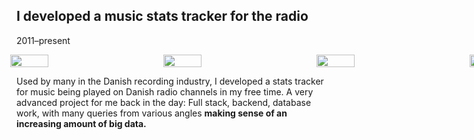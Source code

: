 ## I developed a music stats tracker for the radio

<p class="meta">2011–present</p>

<style> #p3t-grid-thingy img { flex: 0 0 25%; width: 25%; }</style>

<div id="p3t-grid-thingy" style="display: flex; width: 61.25rem; margin: 0 -12.625rem 0 -.625rem">
	<img src="{{ '/assets/p3t/0.png' | url }}" alt="" />
	<img src="{{ '/assets/p3t/1.png' | url }}" alt="" />
	<img src="{{ '/assets/p3t/2.png' | url }}" alt="" />
	<img src="{{ '/assets/p3t/3.png' | url }}" alt="" />
</div>

Used by many in the Danish recording industry, I developed a stats tracker for music being played on Danish radio channels in my free time. A very advanced project for me back in the day: Full stack, backend, database work, with many queries from various angles **making sense of an increasing amount of big data.**
